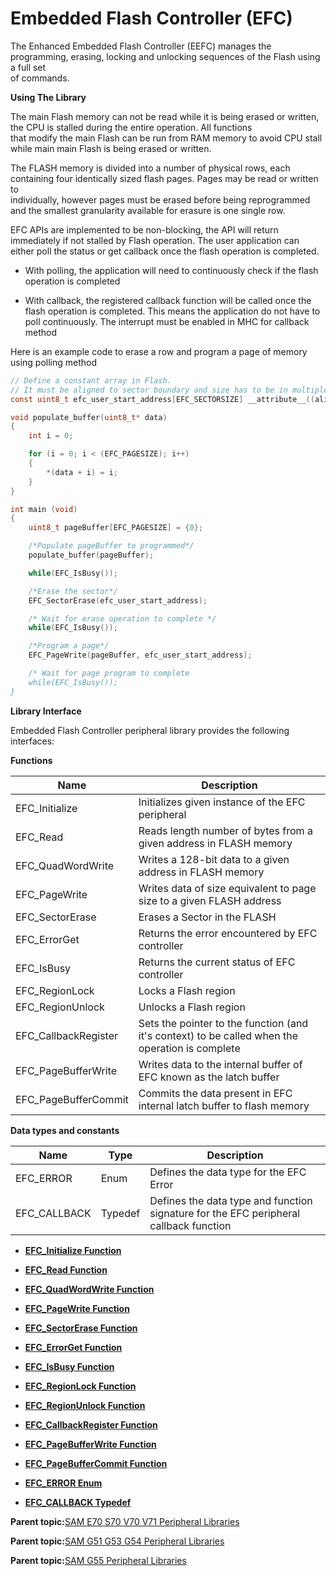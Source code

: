 # Embedded Flash Controller \(EFC\)

The Enhanced Embedded Flash Controller \(EEFC\) manages the programming, erasing, locking and unlocking sequences of the Flash using a full set<br />of commands.

**Using The Library**

The main Flash memory can not be read while it is being erased or written, the CPU is stalled during the entire operation. All functions<br />that modify the main Flash can be run from RAM memory to avoid CPU stall while main main Flash is being erased or written.

The FLASH memory is divided into a number of physical rows, each containing four identically sized flash pages. Pages may be read or written to<br />individually, however pages must be erased before being reprogrammed and the smallest granularity available for erasure is one single row.

EFC APIs are implemented to be non-blocking, the API will return immediately if not stalled by Flash operation. The user application can<br />either poll the status or get callback once the flash operation is completed.

-   With polling, the application will need to continuously check if the flash operation is completed

-   With callback, the registered callback function will be called once the flash operation is completed. This means the application do not have to poll continuously. The interrupt must be enabled in MHC for callback method


Here is an example code to erase a row and program a page of memory using polling method

```c
// Define a constant array in Flash.
// It must be aligned to sector boundary and size has to be in multiple of sectors
const uint8_t efc_user_start_address[EFC_SECTORSIZE] __attribute__((aligned(EFC_SECTORSIZE),keep,externally_visible,space(prog)))= {0};

void populate_buffer(uint8_t* data)
{
    int i = 0;

    for (i = 0; i < (EFC_PAGESIZE); i++)
    {
        *(data + i) = i;
    }
}

int main (void)
{
    uint8_t pageBuffer[EFC_PAGESIZE] = {0};

    /*Populate pageBuffer to programmed*/
    populate_buffer(pageBuffer);

    while(EFC_IsBusy());

    /*Erase the sector*/
    EFC_SectorErase(efc_user_start_address);

    /* Wait for erase operation to complete */
    while(EFC_IsBusy());

    /*Program a page*/
    EFC_PageWrite(pageBuffer, efc_user_start_address);

    /* Wait for page program to complete
    while(EFC_IsBusy());
}
```

**Library Interface**

Embedded Flash Controller peripheral library provides the following interfaces:

**Functions**

|Name|Description|
|----|-----------|
|EFC\_Initialize|Initializes given instance of the EFC peripheral|
|EFC\_Read|Reads length number of bytes from a given address in FLASH memory|
|EFC\_QuadWordWrite|Writes a 128-bit data to a given address in FLASH memory|
|EFC\_PageWrite|Writes data of size equivalent to page size to a given FLASH address|
|EFC\_SectorErase|Erases a Sector in the FLASH|
|EFC\_ErrorGet|Returns the error encountered by EFC controller|
|EFC\_IsBusy|Returns the current status of EFC controller|
|EFC\_RegionLock|Locks a Flash region|
|EFC\_RegionUnlock|Unlocks a Flash region|
|EFC\_CallbackRegister|Sets the pointer to the function \(and it's context\) to be called when the operation is complete|
|EFC\_PageBufferWrite|Writes data to the internal buffer of EFC known as the latch buffer|
|EFC\_PageBufferCommit|Commits the data present in EFC internal latch buffer to flash memory|

**Data types and constants**

|Name|Type|Description|
|----|----|-----------|
|EFC\_ERROR|Enum|Defines the data type for the EFC Error|
|EFC\_CALLBACK|Typedef|Defines the data type and function signature for the EFC peripheral callback function|

-   **[EFC\_Initialize Function](GUID-E7A5E10B-1FF1-4305-8C76-4B249AB8562A.md)**  

-   **[EFC\_Read Function](GUID-165B11C1-09EC-4E75-8EDD-E60DCAA67582.md)**  

-   **[EFC\_QuadWordWrite Function](GUID-C7B4D3EA-687C-4C33-974B-82648CC7FC8F.md)**  

-   **[EFC\_PageWrite Function](GUID-D3E1EB6A-CC83-4B94-B5BD-256A018D1DA5.md)**  

-   **[EFC\_SectorErase Function](GUID-D903C41F-B4D6-45FC-BAF9-615FCADCA286.md)**  

-   **[EFC\_ErrorGet Function](GUID-85D5F7B9-8C68-40A8-B02D-89D9FC374411.md)**  

-   **[EFC\_IsBusy Function](GUID-C215D2DE-109C-40EC-9433-F2825E9EBE05.md)**  

-   **[EFC\_RegionLock Function](GUID-4ADCC0E8-B162-468C-9090-C075EEAECA1B.md)**  

-   **[EFC\_RegionUnlock Function](GUID-9DF05D39-A7B4-4378-B5EC-2A72CDFF26CF.md)**  

-   **[EFC\_CallbackRegister Function](GUID-2158576D-8BD3-47D6-BA12-E36430632443.md)**  

-   **[EFC\_PageBufferWrite Function](GUID-A3CB319A-C41D-412D-A780-B344DD6BCF00.md)**  

-   **[EFC\_PageBufferCommit Function](GUID-54C98610-577D-4D6B-94D6-735B9E4424CB.md)**  

-   **[EFC\_ERROR Enum](GUID-4EE05E8D-4822-4A3C-B57F-C2424E9F37E2.md)**  

-   **[EFC\_CALLBACK Typedef](GUID-EB0BCF07-0611-40E8-8D86-CFBC62FBB7ED.md)**  


**Parent topic:**[SAM E70 S70 V70 V71 Peripheral Libraries](GUID-6E45C146-6F6D-452A-A2E2-228C3CC905D7.md)

**Parent topic:**[SAM G51 G53 G54 Peripheral Libraries](GUID-E97B8116-033B-411A-925B-E8E6252A1E15.md)

**Parent topic:**[SAM G55 Peripheral Libraries](GUID-E3F1DCC4-CB31-4302-A60B-D2833C5CAD18.md)

